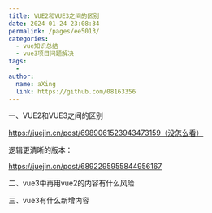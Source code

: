 ```yaml
---
title: VUE2和VUE3之间的区别
date: 2024-01-24 23:08:34
permalink: /pages/ee5013/
categories:
  - vue知识总结
  - vue3项目问题解决
tags:
  - 
author: 
  name: aXing
  link: https://github.com/08163356
---
```


一、VUE2和VUE3之间的区别

https://juejin.cn/post/6989061523943473159（没怎么看）

逻辑更清晰的版本：

https://juejin.cn/post/6892295955844956167



二、vue3中再用vue2的内容有什么风险

三、vue3有什么新增内容

